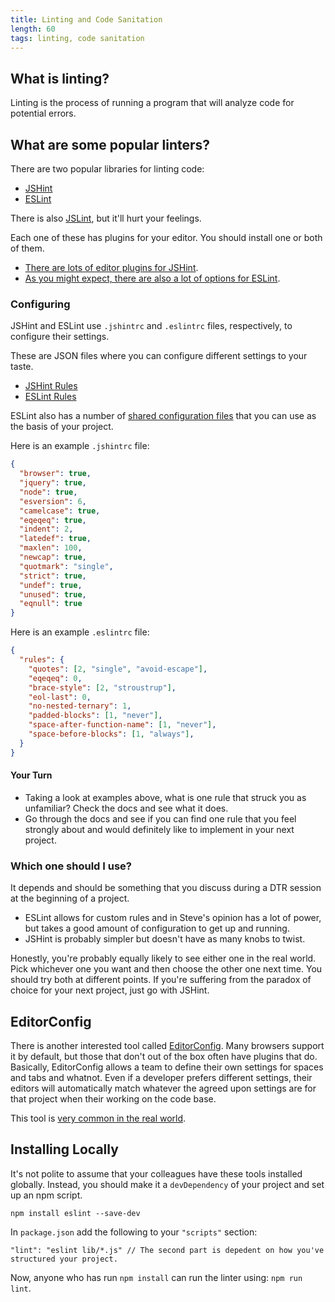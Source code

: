 ```yaml
---
title: Linting and Code Sanitation
length: 60
tags: linting, code sanitation
---
```


## What is linting?

Linting is the process of running a program that will analyze code for potential errors.

## What are some popular linters?

There are two popular libraries for linting code:

- [JSHint](http://jshint.com/docs/)
- [ESLint](http://eslint.org/)

There is also [JSLint](http://www.jslint.com/), but it'll hurt your feelings.

Each one of these has plugins for your editor. You should install one or both of them.

- [There are lots of editor plugins for JSHint](http://jshint.com/install/).
- [As you might expect, there are also a lot of options for ESLint](http://eslint.org/docs/user-guide/integrations).

### Configuring

JSHint and ESLint use `.jshintrc` and `.eslintrc` files, respectively, to configure their settings.

These are JSON files where you can configure different settings to your taste.

- [JSHint Rules](http://jshint.com/docs/options/)
- [ESLint Rules](http://eslint.org/docs/rules/)

ESLint also has a number of [shared configuration files](https://www.npmjs.com/browse/keyword/eslintconfig) that you can use as the basis of your project.

Here is an example `.jshintrc` file:

```json
{
  "browser": true,
  "jquery": true,
  "node": true,
  "esversion": 6,
  "camelcase": true,
  "eqeqeq": true,
  "indent": 2,
  "latedef": true,
  "maxlen": 100,
  "newcap": true,
  "quotmark": "single",
  "strict": true,
  "undef": true,
  "unused": true,
  "eqnull": true
}
```

Here is an example `.eslintrc` file:

```json
{
  "rules": {
    "quotes": [2, "single", "avoid-escape"],
    "eqeqeq": 0,
    "brace-style": [2, "stroustrup"],
    "eol-last": 0,
    "no-nested-ternary": 1,
    "padded-blocks": [1, "never"],
    "space-after-function-name": [1, "never"],
    "space-before-blocks": [1, "always"],
  }
}
```

#### Your Turn

- Taking a look at examples above, what is one rule that struck you as unfamiliar? Check the docs and see what it does.
- Go through the docs and see if you can find one rule that you feel strongly about and would definitely like to implement in your next project.

### Which one should I use?

It depends and should be something that you discuss during a DTR session at the beginning of a project.

- ESLint allows for custom rules and in Steve's opinion has a lot of power, but takes a good amount of configuration to get up and running.
- JSHint is probably simpler but doesn't have as many knobs to twist.

Honestly, you're probably equally likely to see either one in the real world. Pick whichever one you want and then choose the other one next time. You should try both at different points. If you're suffering from the paradox of choice for your next project, just go with JSHint.

## EditorConfig

There is another interested tool called [EditorConfig](http://editorconfig.org/). Many browsers support it by default, but those that don't out of the box often have plugins that do. Basically, EditorConfig allows a team to define their own settings for spaces and tabs and whatnot. Even if a developer prefers different settings, their editors will automatically match whatever the agreed upon settings are for that project when their working on the code base.

This tool is [very common in the real world](https://github.com/editorconfig/editorconfig/wiki/Projects-Using-EditorConfig).

## Installing Locally

It's not polite to assume that your colleagues have these tools installed globally. Instead, you should make it a `devDependency` of your project and set up an npm script.

```
npm install eslint --save-dev
```

In `package.json` add the following to your `"scripts"` section:

```
"lint": "eslint lib/*.js" // The second part is depedent on how you've structured your project.
```

Now, anyone who has run `npm install` can run the linter using: `npm run lint`.

